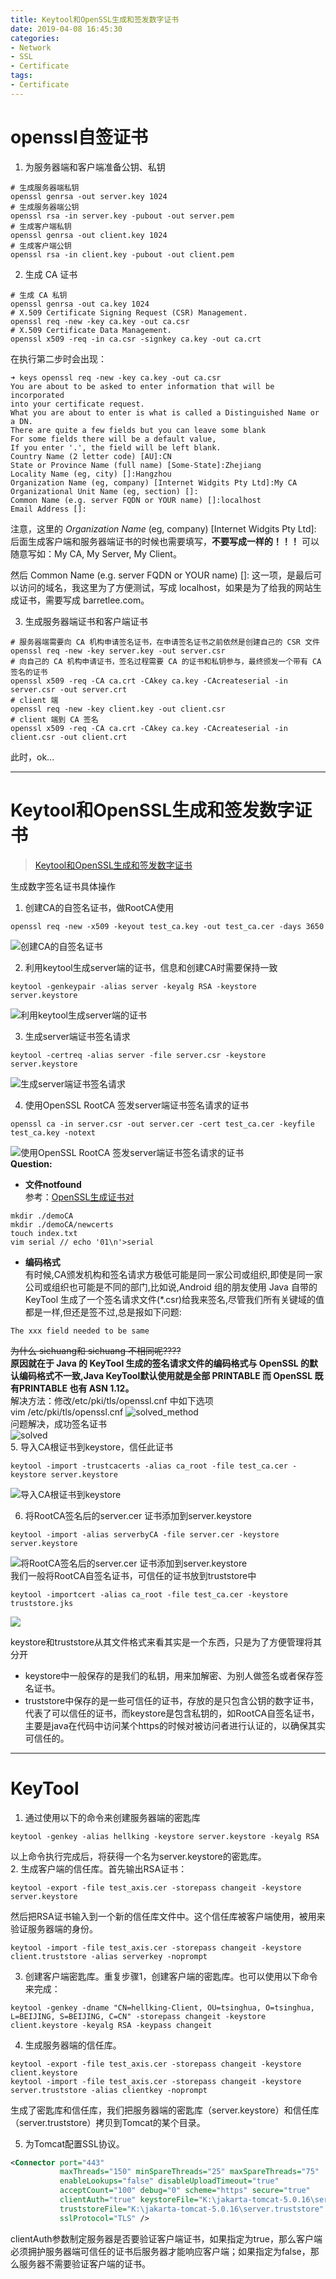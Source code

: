 ```yaml
---
title: Keytool和OpenSSL生成和签发数字证书
date: 2019-04-08 16:45:30
categories:
- Network
- SSL
- Certificate
tags:
- Certificate
---
```

# openssl自签证书

<!-- more -->
1. 为服务器端和客户端准备公钥、私钥

 ```shell
# 生成服务器端私钥
openssl genrsa -out server.key 1024
# 生成服务器端公钥
openssl rsa -in server.key -pubout -out server.pem
# 生成客户端私钥
openssl genrsa -out client.key 1024
# 生成客户端公钥
openssl rsa -in client.key -pubout -out client.pem
 ```

2. 生成 CA 证书   

 ```shell
# 生成 CA 私钥
openssl genrsa -out ca.key 1024
# X.509 Certificate Signing Request (CSR) Management.
openssl req -new -key ca.key -out ca.csr
# X.509 Certificate Data Management.
openssl x509 -req -in ca.csr -signkey ca.key -out ca.crt
 ```
在执行第二步时会出现：
 ```shell
➜ keys openssl req -new -key ca.key -out ca.csr
You are about to be asked to enter information that will be incorporated
into your certificate request.
What you are about to enter is what is called a Distinguished Name or a DN.
There are quite a few fields but you can leave some blank
For some fields there will be a default value,
If you enter '.', the field will be left blank.
Country Name (2 letter code) [AU]:CN
State or Province Name (full name) [Some-State]:Zhejiang
Locality Name (eg, city) []:Hangzhou
Organization Name (eg, company) [Internet Widgits Pty Ltd]:My CA
Organizational Unit Name (eg, section) []:
Common Name (e.g. server FQDN or YOUR name) []:localhost
Email Address []:
 ```
 注意，这里的 *Organization Name* (eg, company) [Internet Widgits Pty Ltd]: 后面生成客户端和服务器端证书的时候也需要填写，**不要写成一样的！！！** 可以随意写如：My CA, My Server, My Client。   

 然后 Common Name (e.g. server FQDN or YOUR name) []: 这一项，是最后可以访问的域名，我这里为了方便测试，写成 localhost，如果是为了给我的网站生成证书，需要写成 barretlee.com。    

3. 生成服务器端证书和客户端证书
 ```shell
# 服务器端需要向 CA 机构申请签名证书，在申请签名证书之前依然是创建自己的 CSR 文件
openssl req -new -key server.key -out server.csr
# 向自己的 CA 机构申请证书，签名过程需要 CA 的证书和私钥参与，最终颁发一个带有 CA 签名的证书
openssl x509 -req -CA ca.crt -CAkey ca.key -CAcreateserial -in server.csr -out server.crt
# client 端
openssl req -new -key client.key -out client.csr
# client 端到 CA 签名
openssl x509 -req -CA ca.crt -CAkey ca.key -CAcreateserial -in client.csr -out client.crt
 ```
此时，ok...

---

# Keytool和OpenSSL生成和签发数字证书   
>[Keytool和OpenSSL生成和签发数字证书](https://blog.csdn.net/naioonai/article/details/81045780)

生成数字签名证书具体操作          

1. 创建CA的自签名证书，做RootCA使用     
```shell
openssl req -new -x509 -keyout test_ca.key -out test_ca.cer -days 3650
```   
![创建CA的自签名证书](https://img-blog.csdn.net/20180714172903542 "创建CA的自签名证书")     

2. 利用keytool生成server端的证书，信息和创建CA时需要保持一致      
```shell
keytool -genkeypair -alias server -keyalg RSA -keystore server.keystore
```
![利用keytool生成server端的证书](https://img-blog.csdn.net/20180714173020277 "利用keytool生成server端的证书")      

3. 生成server端证书签名请求     
```shell
keytool -certreq -alias server -file server.csr -keystore server.keystore
```
<!-- csr: Certificate Signing Request  -->   
![生成server端证书签名请求](https://img-blog.csdn.net/20180714173122456 "生成server端证书签名请求 ")    

4. 使用OpenSSL RootCA 签发server端证书签名请求的证书     
```shell
openssl ca -in server.csr -out server.cer -cert test_ca.cer -keyfile test_ca.key -notext
```
![使用OpenSSL RootCA 签发server端证书签名请求的证书](https://img-blog.csdn.net/20180714173226851 "使用OpenSSL RootCA 签发server端证书签名请求的证书")   
**Question:**
 - **文件notfound**    
参考：[OpenSSL生成证书对](http://blog.sina.com.cn/s/blog_49f8dc400100tznt.html)   
```shell
mkdir ./demoCA
mkdir ./demoCA/newcerts
touch index.txt
vim serial // echo '01\n'>serial
```

 - **编码格式**     
 有时候,CA颁发机构和签名请求方极低可能是同一家公司或组织,即使是同一家公司或组织也可能是不同的部门,比如说,Android 组的朋友使用 Java 自带的 KeyTool 生成了一个签名请求文件(\*.csr)给我来签名,尽管我们所有关键域的值都是一样,但还是签不过,总是报如下问题:     
```
The xxx field needed to be same
```
  ~~为什么 sichuang和 sichuang 不相同呢????~~    
  **原因就在于 Java 的 KeyTool 生成的签名请求文件的编码格式与 OpenSSL 的默认编码格式不一致,Java KeyTool默认使用就是全部 PRINTABLE 而 OpenSSL 既有PRINTABLE 也有 ASN 1.12。**    
 解决方法：修改/etc/pki/tls/openssl.cnf 中如下选项         
 vim /etc/pki/tls/openssl.cnf
![solved_method](https://img-blog.csdn.net/20180714173519603 "solved_method")  
问题解决，成功签名证书      
![solved](https://img-blog.csdn.net/20180714173730839 "solved")     
5. 导入CA根证书到keystore，信任此证书    
```shell
keytool -import -trustcacerts -alias ca_root -file test_ca.cer -keystore server.keystore
```
![导入CA根证书到keystore](https://img-blog.csdn.net/2018071417382917 "导入CA根证书到keystore")     

6. 将RootCA签名后的server.cer 证书添加到server.keystore
```shell
keytool -import -alias serverbyCA -file server.cer -keystore server.keystore
```
![将RootCA签名后的server.cer 证书添加到server.keystore](https://img-blog.csdn.net/20180714173938783 "将RootCA签名后的server.cer 证书添加到server.keystore")   
我们一般将RootCA自签名证书，可信任的证书放到truststore中  
```shell
keytool -importcert -alias ca_root -file test_ca.cer -keystore truststore.jks
```
![](https://img-blog.csdn.net/20180714174013967)

keystore和truststore从其文件格式来看其实是一个东西，只是为了方便管理将其分开    
- keystore中一般保存的是我们的私钥，用来加解密、为别人做签名或者保存签名证书。    
- truststore中保存的是一些可信任的证书，存放的是只包含公钥的数字证书，代表了可以信任的证书，而keystore是包含私钥的，如RootCA自签名证书，主要是java在代码中访问某个https的时候对被访问者进行认证的，以确保其实可信任的。    


---
# KeyTool
1. 通过使用以下的命令来创建服务器端的密匙库
```shell
keytool -genkey -alias hellking -keystore server.keystore -keyalg RSA  
```  
以上命令执行完成后，将获得一个名为server.keystore的密匙库。      
2. 生成客户端的信任库。首先输出RSA证书：    
```shell
keytool -export -file test_axis.cer -storepass changeit -keystore server.keystore     
```
然后把RSA证书输入到一个新的信任库文件中。这个信任库被客户端使用，被用来验证服务器端的身份。
```shell
keytool -import -file test_axis.cer -storepass changeit -keystore client.truststore -alias serverkey -noprompt
```
3. 创建客户端密匙库。重复步骤1，创建客户端的密匙库。也可以使用以下命令来完成：
```shell
keytool -genkey -dname "CN=hellking-Client, OU=tsinghua, O=tsinghua, L=BEIJING, S=BEIJING, C=CN" -storepass changeit -keystore client.keystore -keyalg RSA -keypass changeit  
```
4. 生成服务器端的信任库。    
```shell
keytool -export -file test_axis.cer -storepass changeit -keystore client.keystore  
keytool -import -file test_axis.cer -storepass changeit -keystore server.truststore -alias clientkey -noprompt  
```
生成了密匙库和信任库，我们把服务器端的密匙库（server.keystore）和信任库（server.truststore）拷贝到Tomcat的某个目录。    

5. 为Tomcat配置SSL协议。
```xml
<Connector port="443"   
           maxThreads="150" minSpareThreads="25" maxSpareThreads="75"  
           enableLookups="false" disableUploadTimeout="true"  
           acceptCount="100" debug="0" scheme="https" secure="true"  
           clientAuth="true" keystoreFile="K:\jakarta-tomcat-5.0.16\server.keystore" keystorePass="changeit"  
           truststoreFile="K:\jakarta-tomcat-5.0.16\server.truststore" truststorePass="changeit"  
           sslProtocol="TLS" />  
```
clientAuth参数制定服务器是否要验证客户端证书，如果指定为true，那么客户端必须拥护服务器端可信任的证书后服务器才能响应客户端；如果指定为false，那么服务器不需要验证客户端的证书。
